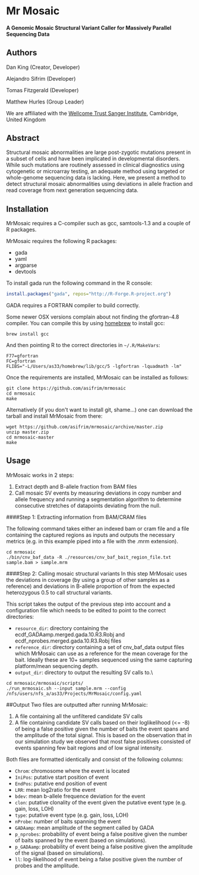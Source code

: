 # Mr Mosaic
#### A Genomic Mosaic Structural Variant Caller for Massively Parallel Sequencing Data

## Authors

Dan King (Creator, Developer)

Alejandro Sifrim (Developer)

Tomas Fitzgerald (Developer)

Matthew Hurles (Group Leader)

We are affiliated with the [Wellcome Trust Sanger Institute](http://www.sanger.ac.uk/science/groups/hurles-group), Cambridge, United Kingdom

## Abstract

Structural mosaic abnormalities are large post-zygotic mutations present in a subset of cells and have been implicated in developmental disorders. While such mutations are routinely assessed in clinical diagnostics using cytogenetic or microarray testing, an adequate method using targeted or whole-genome sequencing data is lacking. Here, we present a method to detect structural mosaic abnormalities using deviations in allele fraction and read coverage from next generation sequencing data. 

## Installation
MrMosaic requires a C-compiler such as gcc, samtools-1.3 and a couple of R packages.

MrMosaic requires the following R packages:

* gada
* yaml
* argparse
* devtools

To install gada run the following command in the R console:
```R
install.packages("gada", repos="http://R-Forge.R-project.org")
```
GADA requires a FORTRAN compiler to build correctly.

Some newer OSX versions complain about not finding the gfortran-4.8 compiler. You can compile this by using [homebrew](http://brew.sh) to install gcc:

```
brew install gcc
```


And then pointing R to the correct directories in `~/.R/MakeVars`:

```
F77=gfortran
FC=gfortran
FLIBS="-L/Users/as33/homebrew/lib/gcc/5 -lgfortran -lquadmath -lm"
```


Once the requirements are installed, MrMosaic can be installed as follows:

```
git clone https://github.com/asifrim/mrmosaic
cd mrmosaic
make

```


Alternatively (if you don't want to install git, shame...) one can download the tarball and install MrMosaic from there:

```
wget https://github.com/asifrim/mrmosaic/archive/master.zip
unzip master.zip
cd mrmosaic-master
make
```


## Usage

MrMosaic works in 2 steps:


1. Extract depth and B-allele fraction from BAM files
2. Call mosaic SV events by measuring deviations in copy number and allele frequency and running
a segmentation algorithm to determine consecutive stretches of datapoints deviating from the null.

####Step 1: Extracting information from BAM/CRAM files

The following command takes either an indexed bam or cram file and a file containing the
 captured regions as inputs and outputs the necessary metrics (e.g. in this example piped into a file with the .mrm extension).

```
cd mrmosaic
./bin/cnv_baf_data -R ./resources/cnv_baf_bait_region_file.txt sample.bam > sample.mrm
```

####Step 2: Calling mosaic structural variants
In this step MrMosaic uses the deviations in coverage (by using a group of other samples as a reference) and deviations in B-allele proportion of from the expected heterozygous 0.5
to call structural variants.

This script takes the output of the previous step into account and a configuration file which needs to be edited to point to the correct directories:
* `resource_dir`: directory containing the ecdf_GADAamp.merged.gada.10.R3.Robj and ecdf_nprobes.merged.gada.10.R3.Robj files
* `reference_dir`: directory containing a set of cnv_baf_data output files which MrMosaic can use as a reference for the mean coverage for the bait. Ideally these are 10+ samples sequenced
using the same capturing platform/mean sequencing depth. 
* `output_dir`: directory to output the resulting SV calls to.\

```
cd mrmosaic/mrmosaic/scripts/
./run_mrmosaic.sh --input sample.mrm --config /nfs/users/nfs_a/as33/Projects/MrMosaic/config.yaml
```


##Output
Two files are outputted after running MrMosaic:

1. A file containing all the unfiltered candidate SV calls
2. A file containing candidate SV calls based on their loglikelihood (<= -8) of being a false positive given the number of baits the event spans and the amplitude of the total signal.
This is based on the observation that in our simulation study we observed that most false positives consisted of events spanning few bait regions and of low signal intensity.

Both files are formatted identically and consist of the following columns:

* `Chrom`: chromosome where the event is located
* `IniPos`: putative start position of event
* `EndPos`: putative end position of event
* `LRR`: mean log2ratio for the event
* `bdev`: mean b-allele frequence deviation for the event
* `clon`: putative clonality of the event given the putative event type (e.g. gain, loss, LOH)
* `type`: putative event type (e.g. gain, loss, LOH)
* `nProbe`: number of baits spanning the event
* `GADAamp`: mean amplitude of the segment called by GADA
* `p_nprobes`: probability of event being a false positive given the number of baits spanned by the event (based on simulations). 
* `p_GADAamp`: probability of event being a false positive given the amplitude of the signal (based on simulations).
* `ll`: log-likelihood of event being a false positive given the number of probes and the amplitude. 





